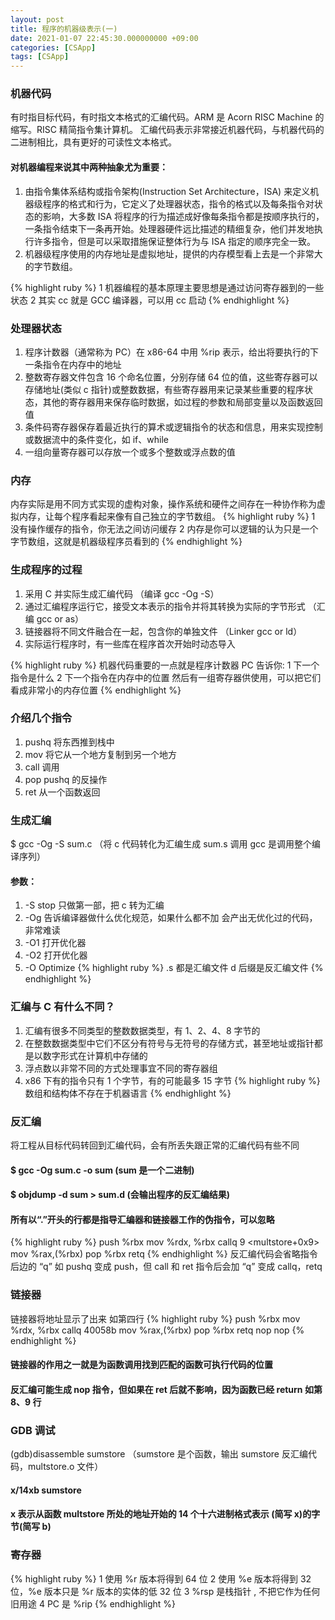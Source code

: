 ```yaml
---
layout: post
title: 程序的机器级表示(一)
date: 2021-01-07 22:45:30.000000000 +09:00
categories: [CSApp]
tags: [CSApp]
---
```


### 机器代码

有时指目标代码，有时指文本格式的汇编代码。ARM 是 Acorn RISC Machine 的缩写。RISC 精简指令集计算机。
汇编代码表示非常接近机器代码，与机器代码的二进制相比，具有更好的可读性文本格式。

#### 对机器编程来说其中两种抽象尤为重要：

1. 由指令集体系结构或指令架构(Instruction Set Architecture，ISA) 来定义机器级程序的格式和行为，它定义了处理器状态，指令的格式以及每条指令对状态的影响，大多数 ISA 将程序的行为描述成好像每条指令都是按顺序执行的，一条指令结束下一条再开始。处理器硬件远比描述的精细复杂，他们并发地执行许多指令，但是可以采取措施保证整体行为与 ISA 指定的顺序完全一致。
2. 机器级程序使用的内存地址是虚拟地址，提供的内存模型看上去是一个非常大的字节数组。

{% highlight ruby %}
1 机器编程的基本原理主要思想是通过访问寄存器到的一些状态
2 其实 cc 就是 GCC 编译器，可以用 cc 启动
{% endhighlight %}

### 处理器状态

1. 程序计数器（通常称为 PC）在 x86-64 中用 %rip 表示，给出将要执行的下一条指令在内存中的地址
2. 整数寄存器文件包含 16 个命名位置，分别存储 64 位的值，这些寄存器可以存储地址(类似 c 指针)或整数数据，有些寄存器用来记录某些重要的程序状态，其他的寄存器用来保存临时数据，如过程的参数和局部变量以及函数返回值
3. 条件码寄存器保存着最近执行的算术或逻辑指令的状态和信息，用来实现控制或数据流中的条件变化，如 if、while
4. 一组向量寄存器可以存放一个或多个整数或浮点数的值

### 内存

内存实际是用不同方式实现的虚构对象，操作系统和硬件之间存在一种协作称为虚拟内存，让每个程序看起来像有自己独立的字节数组。
{% highlight ruby %}
1 没有操作缓存的指令，你无法之间访问缓存
2 内存是你可以逻辑的认为只是一个字节数组，这就是机器级程序员看到的
{% endhighlight %}

### 生成程序的过程

1. 采用 C 并实际生成汇编代码 （编译 gcc -Og -S）
2. 通过汇编程序运行它，接受文本表示的指令并将其转换为实际的字节形式 （汇编 gcc or as）
3. 链接器将不同文件融合在一起，包含你的单独文件 （Linker gcc or ld）
4. 实际运行程序时，有一些库在程序首次开始时动态导入

{% highlight ruby %}
机器代码重要的一点就是程序计数器 PC 告诉你:
1 下一个指令是什么
2 下一个指令在内存中的位置
然后有一组寄存器供使用，可以把它们看成非常小的内存位置
{% endhighlight %}

### 介绍几个指令

1. pushq 将东西推到栈中
2. mov 将它从一个地方复制到另一个地方
3. call 调用
4. pop pushq 的反操作
5. ret 从一个函数返回

### 生成汇编

$ gcc -Og -S sum.c （将 c 代码转化为汇编生成 sum.s 调用 gcc 是调用整个编译序列）

#### 参数：

1. -S stop 只做第一部，把 c 转为汇编
2. -Og 告诉编译器做什么优化规范，如果什么都不加 会产出无优化过的代码，非常难读
3. -O1 打开优化器
4. -O2 打开优化器
5. -O Optimize
   {% highlight ruby %}
   .s 都是汇编文件
   d 后缀是反汇编文件
   {% endhighlight %}

### 汇编与 C 有什么不同？

1. 汇编有很多不同类型的整数数据类型，有 1、2、4、8 字节的
2. 在整数数据类型中它们不区分有符号与无符号的存储方式，甚至地址或指针都是以数字形式在计算机中存储的
3. 浮点数以非常不同的方式处理事宜不同的寄存器组
4. x86 下有的指令只有 1 个字节，有的可能最多 15 字节
   {% highlight ruby %}
   数组和结构体不存在于机器语言
   {% endhighlight %}

### 反汇编

将工程从目标代码转回到汇编代码，会有所丢失跟正常的汇编代码有些不同

#### $ gcc -Og sum.c -o sum (sum 是一个二进制)

#### $ objdump -d sum > sum.d (会输出程序的反汇编结果)

#### 所有以“.”开头的行都是指导汇编器和链接器工作的伪指令，可以忽略

{% highlight ruby %}
push %rbx
mov %rdx, %rbx
callq 9 <multstore+0x9>
mov %rax,(%rbx)
pop %rbx
retq
{% endhighlight %}
反汇编代码会省略指令后边的 “q” 如 pushq 变成 push，但 call 和 ret 指令后会加 “q” 变成 callq，retq

### 链接器

链接器将地址显示了出来 如第四行
{% highlight ruby %}
push %rbx
mov %rdx, %rbx
callq 40058b <mult2>
mov %rax,(%rbx)
pop %rbx
retq
nop
nop
{% endhighlight %}

#### 链接器的作用之一就是为函数调用找到匹配的函数可执行代码的位置

#### 反汇编可能生成 nop 指令，但如果在 ret 后就不影响，因为函数已经 return 如第 8、9 行

### GDB 调试

(gdb)disassemble sumstore （sumstore 是个函数，输出 sumstore 反汇编代码，multstore.o 文件）

#### x/14xb sumstore

#### x 表示从函数 multstore 所处的地址开始的 14 个十六进制格式表示 (简写 x)的字节(简写 b)

### 寄存器

{% highlight ruby %}
1 使用 %r 版本将得到 64 位
2 使用 %e 版本将得到 32 位，%e 版本只是 %r 版本的实体的低 32 位
3 %rsp 是栈指针 , 不把它作为任何旧用途
4 PC 是 %rip
{% endhighlight %}
